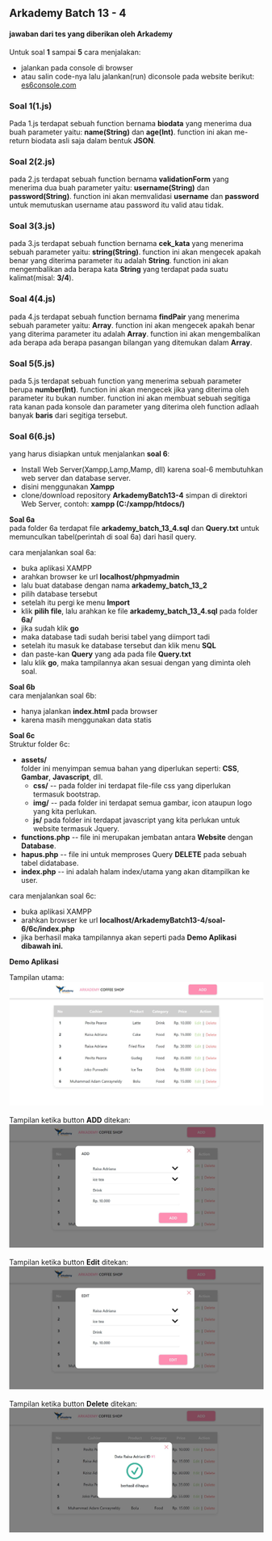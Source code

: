 ## Arkademy Batch 13 - 4
#### jawaban dari tes yang diberikan oleh Arkademy

Untuk soal **1** sampai **5** cara menjalakan:
* jalankan pada console di browser
* atau salin code-nya lalu jalankan(run) diconsole pada website berikut: [es6console.com](https://es6console.com/)

### Soal 1(1.js)
Pada 1.js terdapat sebuah function bernama **biodata** yang menerima dua buah parameter yaitu: **name(String)** dan **age(Int)**. function ini akan me-return biodata asli saja dalam bentuk **JSON**.

### Soal 2(2.js)
pada 2.js terdapat sebuah function bernama **validationForm** yang menerima dua buah parameter yaitu: **username(String)** dan **password(String)**. function ini akan memvalidasi **username** dan **password** untuk memutuskan username atau password itu valid atau tidak.

### Soal 3(3.js)
pada 3.js terdapat sebuah function bernama **cek_kata** yang menerima sebuah parameter yaitu: **string(String)**. function ini akan mengecek apakah benar yang diterima parameter itu adalah **String**. function ini akan mengembalikan ada berapa kata **String** yang terdapat pada suatu kalimat(misal: **3/4**).

### Soal 4(4.js)
pada 4.js terdapat sebuah function bernama **findPair** yang menerima sebuah parameter yaitu: **Array**. function ini akan mengecek apakah benar yang diterima parameter itu adalah **Array**. function ini akan mengembalikan ada berapa ada berapa pasangan bilangan yang ditemukan dalam **Array**.

### Soal 5(5.js)
pada 5.js terdapat sebuah function yang menerima sebuah parameter berupa **number(Int)**. function ini akan mengecek jika yang diterima oleh parameter itu bukan number. function ini akan membuat sebuah segitiga rata kanan pada konsole dan parameter yang diterima oleh function adlaah banyak **baris** dari segitiga tersebut.

### Soal 6(6.js)

yang harus disiapkan untuk menjalankan **soal 6**:
* Install Web Server(Xampp,Lamp,Mamp, dll) karena soal-6 membutuhkan web server dan database server.
* disini menggunakan **Xampp**
* clone/download repository **ArkademyBatch13-4** simpan di direktori Web Server, contoh: **xampp (C:/xampp/htdocs/)**

**Soal 6a** <br/>
pada folder 6a terdapat file **arkademy_batch_13_4.sql** dan **Query.txt** untuk memunculkan tabel(perintah di soal 6a) dari hasil query.

cara menjalankan soal 6a:
* buka aplikasi XAMPP
* arahkan browser ke url **localhost/phpmyadmin**
* lalu buat database dengan nama **arkademy_batch_13_2**
* pilih database tersebut
* setelah itu pergi ke menu **Import**
* klik **pilih file**, lalu arahkan ke file **arkademy_batch_13_4.sql** pada folder **6a/**
* jika sudah klik **go**
* maka database tadi sudah berisi tabel yang diimport tadi
* setelah itu masuk ke database tersebut dan klik menu **SQL**
* dan paste-kan **Query** yang ada pada file **Query.txt**
* lalu klik **go**, maka tampilannya akan sesuai dengan yang diminta oleh soal.

**Soal 6b** <br/>
cara menjalankan soal 6b:
* hanya jalankan **index.html** pada browser
* karena masih menggunakan data statis

**Soal 6c** </br>
Struktur folder 6c:
* **assets/** </br>
folder ini menyimpan semua bahan yang diperlukan seperti: **CSS**, **Gambar**, **Javascript**, dll.
  * **css/** -- pada folder ini terdapat file-file css yang diperlukan termasuk bootstrap.
  * **img/** -- pada folder ini terdapat semua gambar, icon ataupun logo yang kita perlukan.
  * **js/** pada folder ini terdapat javascript yang kita perlukan untuk website termasuk Jquery.
* **functions.php** -- file ini merupakan jembatan antara **Website** dengan **Database**.
* **hapus.php** -- file ini untuk memproses Query **DELETE** pada sebuah tabel didatabase.
* **index.php** -- ini adalah halam index/utama yang akan ditampilkan ke user.

cara menjalankan soal 6c:
* buka aplikasi XAMPP
* arahkan browser ke url **localhost/ArkademyBatch13-4/soal-6/6c/index.php**
* jika berhasil maka tampilannya akan seperti pada **Demo Aplikasi dibawah ini.**

**Demo Aplikasi**

Tampilan utama:
![pictures](soal-6/capture/6c-1.JPG)
<br/>
<br/>
Tampilan ketika button **ADD** ditekan:
![pictures](soal-6/capture/6c-2.JPG)
<br/>
<br/>
Tampilan ketika button **Edit** ditekan:
![pictures](soal-6/capture/6c-3.JPG)
<br/>
<br/>
Tampilan ketika button **Delete** ditekan:
![pictures](soal-6/capture/6c-4.JPG)
<br/>

